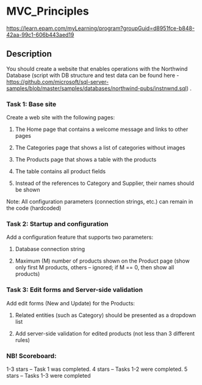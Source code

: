 # MVC_Principles
 https://learn.epam.com/myLearning/program?groupGuid=d8951fce-b848-42aa-99c1-606b443aed19

## Description
You should create a website that enables operations with the Northwind Database (script with DB structure and test data can be found here - https://github.com/microsoft/sql-server-samples/blob/master/samples/databases/northwind-pubs/instnwnd.sql) .

### Task 1: Base site

Create a web site with the following pages:

1. The Home page that contains a welcome message and links to other pages

2. The Categories page that shows a list of categories without images

3. The Products page that shows a table with the products

4. The table contains all product fields

5. Instead of the references to Category and Supplier, their names should be shown

Note: All configuration parameters (connection strings, etc.) can remain in the code (hardcoded)

### Task 2: Startup and configuration

Add a configuration feature that supports two parameters:

1. Database connection string

2. Maximum (M) number of products shown on the Product page (show only first M products, others – ignored; if M == 0, then show all products)

### Task 3: Edit forms and Server-side validation

Add edit forms (New and Update) for the Products:

1. Related entities (such as Category) should be presented as a dropdown list

2. Add server-side validation for edited products (not less than 3 different rules)

### NB! Scoreboard:

1-3 stars – Task 1 was completed.
4 stars – Tasks 1-2 were completed.
5 stars – Tasks 1-3 were completed